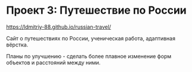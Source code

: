 # Проект 3: Путешествие по России

https://ldmitriy-88.github.io/russian-travel/

Сайт о путешествиях по России, ученическая работа, адаптивная вёрстка.

Планы по улучшению - сделать более плавное изменение форм объектов и расстояний между ними.
